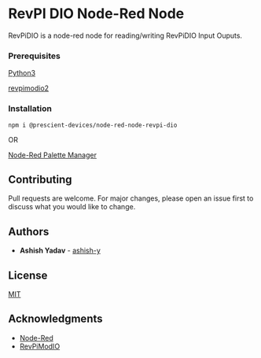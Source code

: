 # RevPI DIO Node-Red Node

RevPiDIO is a node-red node for reading/writing RevPiDIO Input Ouputs.

### Prerequisites

[Python3](https://www.python.org/)

[revpimodio2](https://revpimodio.org/en/sources/sources2/)

### Installation

```
npm i @prescient-devices/node-red-node-revpi-dio
```

OR

[Node-Red Palette Manager](https://nodered.org/docs/user-guide/editor/palette/manager)

## Contributing

Pull requests are welcome. For major changes, please open an issue first to discuss what you would like to change.

## Authors

- **Ashish Yadav** - [ashish-y](https://github.com/ashish-y)

## License

[MIT](https://choosealicense.com/licenses/mit/)

## Acknowledgments

- [Node-Red](https://nodered.org/)
- [RevPiModIO](https://revpimodio.org/en/homepage/)
